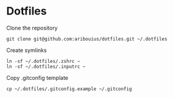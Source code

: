 # Dotfiles

Clone the repository
```
git clone git@github.com:aribouius/dotfiles.git ~/.dotfiles
```

Create symlinks
```
ln -sf ~/.dotfiles/.zshrc ~
ln -sf ~/.dotfiles/.inputrc ~
```

Copy .gitconfig template
```
cp ~/.dotfiles/.gitconfig.example ~/.gitconfig
```